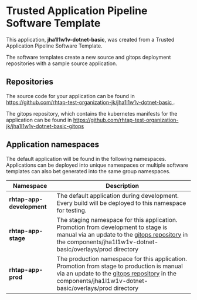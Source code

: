 # Trusted Application Pipeline Software Template

This application, **jha1l1w1v-dotnet-basic**, was created from a Trusted Application Pipeline Software Template.

The software templates create a new source and gitops deployment repositories with a sample source application. 

## Repositories

The source code for your application can be found in [https://github.com/rhtap-test-organization-jk/jha1l1w1v-dotnet-basic ](https://github.com/rhtap-test-organization-jk/jha1l1w1v-dotnet-basic ).
 
The gitops repository, which contains the kubernetes manifests for the application can be found in 
[https://github.com/rhtap-test-organization-jk/jha1l1w1v-dotnet-basic-gitops ](https://github.com/rhtap-test-organization-jk/jha1l1w1v-dotnet-basic-gitops ) 

## Application namespaces 

The default application will be found in the following namespaces. Applications can be deployed into unique namespaces or multiple software templates can also bet generated into the same group namespaces.  

|  Namespace   |  Description   |  
| -------- | -------- |   
| **rhtap-app-development** | The default application during development. Every build will be deployed to this namespace for testing. | 
| **rhtap-app-stage** | The staging namespace for this application. Promotion from development to stage is manual via an update to the [gitops repository](https://github.com/rhtap-test-organization-jk/jha1l1w1v-dotnet-basic-gitops ) in the components/jha1l1w1v-dotnet-basic/overlays/prod directory |  
| **rhtap-app-prod** | The production namespace for this application. Promotion from stage to production is manual via an update to the [gitops repository](https://github.com/rhtap-test-organization-jk/jha1l1w1v-dotnet-basic-gitops ) in the components/jha1l1w1v-dotnet-basic/overlays/prod directory | 